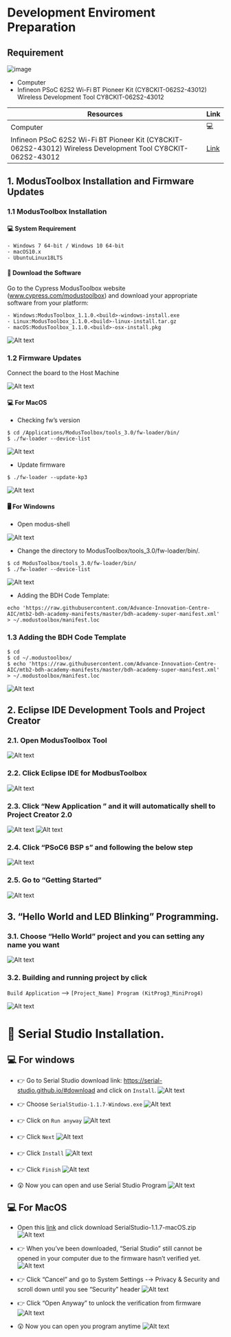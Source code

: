# Development Enviroment Preparation
## Requirement 
![image](https://github.com/Advance-Innovation-Centre-AIC/Part-I-Basic-MCU-Interfacing/assets/88732241/a9cbaff6-f6a2-47f2-87ac-d4a9233b470f)
- Computer
- Infineon PSoC 62S2 Wi-Fi BT Pioneer Kit (CY8CKIT-062S2-43012) Wireless Development Tool CY8CKIT-062S2-43012

Resources  | Link
-----------|----------------------------------
Computer  |   💻
Infineon PSoC 62S2 Wi-Fi BT Pioneer Kit (CY8CKIT-062S2-43012) Wireless Development Tool CY8CKIT-062S2-43012  | [Link](https://www.infineon.com/cms/en/product/evaluation-boards/cy8ckit-062s2-43012/) 


## 1. ModusToolbox Installation and Firmware Updates
### 1.1 ModusToolbox Installation
#### 💻 System Requirement

    - Windows 7 64-bit / Windows 10 64-bit
    - macOS10.x
    - UbuntuLinux18LTS

#### 📀 Download the Software
Go to the Cypress ModusToolbox website (www.cypress.com/modustoolbox) and download your appropriate software from your platform: 

    - Windows:ModusToolbox_1.1.0.<build>-windows-install.exe
    - Linux:ModusToolbox_1.1.0.<build>-linux-install.tar.gz
    - macOS:ModusToolbox_1.1.0.<build>-osx-install.pkg

![Alt text](Img/image.png)

### 1.2 Firmware Updates
Connect the board to the Host Machine

![Alt text](Img/image33.png)
#### 💻 For MacOS
-  Checking fw’s version
```
$ cd /Applications/ModusToolbox/tools_3.0/fw-loader/bin/
$ ./fw-loader --device-list
```
![Alt text](Img/image-1.png)

- Update firmware
```
$ ./fw-loader --update-kp3
```
![Alt text](Img/image-2.png)

#### 🖥️ For Windowns 
- Open modus-shell
  
![Alt text](Img/image-3.png)  

- Change the directory to ModusToolbox/tools_3.0/fw-loader/bin/.
```
$ cd ModusToolbox/tools_3.0/fw-loader/bin/
$ ./fw-loader --device-list
```
![Alt text](Img/image22.png)

- Adding the BDH Code Template:
```
echo 'https://raw.githubusercontent.com/Advance-Innovation-Centre-AIC/mtb2-bdh-academy-manifests/master/bdh-academy-super-manifest.xml' > ~/.modustoolbox/manifest.loc
```
### 1.3 Adding the BDH Code Template
```
$ cd 
$ cd ~/.modustoolbox/
$ echo 'https://raw.githubusercontent.com/Advance-Innovation-Centre-AIC/mtb2-bdh-academy-manifests/master/bdh-academy-super-manifest.xml' > ~/.modustoolbox/manifest.loc
```
![Alt text](Img/image-4.png)

## 2. Eclipse IDE Development Tools and Project Creator
### 2.1. Open ModusToolbox Tool 
![Alt text](Img/image-5.png)

### 2.2. Click Eclipse IDE for ModbusToolbox
![Alt text](Img/image-6.png)

### 2.3. Click “New Application ” and it will automatically shell to Project Creator 2.0
![Alt text](Img/image7.png)
![Alt text](Img/image9.png)
### 2.4. Click “PSoC6 BSP s” and  following the below step
![Alt text](Img/image8.png)
### 2.5. Go to “Getting Started”
![Alt text](Img/image11.png)


## 3. “Hello World and LED Blinking” Programming.
### 3.1. Choose “Hello World” project and you can setting any name you want 
![Alt text](Img/image12.png)
### 3.2. Building and running project by click 
`Build Application` —> `[Project_Name] Program (KitProg3_MiniProg4)`

![Alt text](Img/image13.png)

# 🧮 Serial Studio Installation.
## 💻 For windows 
- 👉 Go to Serial Studio download link: https://serial-studio.github.io/#download and click on `Install`. 
![Alt text](Img/serial_studio/image.png)

- 👉 Choose `SerialStudio-1.1.7-Windows.exe`
![Alt text](Img/serial_studio/image-1.png)

- 👉 Click on `Run anyway`
![Alt text](Img/serial_studio/image-2.png)

- 👉 Click `Next`
![Alt text](Img/serial_studio/image-9.png)

- 👉 Click `Install`
![Alt text](Img/serial_studio/image-10.png)

- 👉 Click `Finish`
![Alt text](Img/serial_studio/image-11.png)

- 😲 Now you can open and use Serial Studio Program
![Alt text](Img/serial_studio/image-3.png)

## 💻 For MacOS
- Open this [link](https://github.com/Serial-Studio/Serial-Studio/releases/tag/v1.1.7) and click download SerialStudio-1.1.7-macOS.zip
![Alt text](Img/serial_studio/image-4.png)

- 👉 When you’ve been downloaded,  “Serial Studio” still cannot be opened in your computer due to  the firmware hasn’t verified yet.
![Alt text](Img/serial_studio/image-5.png)

- 👉 Click “Cancel” and go to System Settings -→ Privacy & Security  and scroll down until you see  “Security” header 
![Alt text](Img/serial_studio/image-6.png)

- 👉 Click “Open Anyway”  to unlock the verification from firmware 
![Alt text](Img/serial_studio/image-7.png)


- 😲 Now you can open you program anytime
![Alt text](Img/serial_studio/image-8.png)
